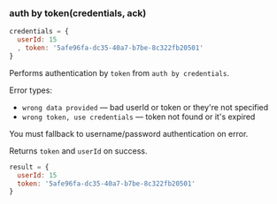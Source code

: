 ### auth by token(credentials, ack)
```javascript
credentials = {
  userId: 15
  , token: '5afe96fa-dc35-40a7-b7be-8c322fb20501'
}
```
Performs authentication by `token` from `auth by credentials`.

Error types:
  - `wrong data provided` — bad userId or token or they're not specified
  - `wrong token, use credentials` — token not found or it's expired

You must fallback to username/password authentication on error.

Returns `token` and `userId` on success.
```javascript
result = {
  userId: 15
  token: '5afe96fa-dc35-40a7-b7be-8c322fb20501'
}
```
